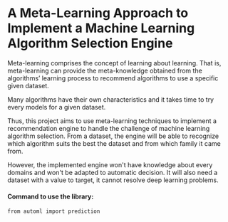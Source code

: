 # A Meta-Learning Approach to Implement a Machine Learning Algorithm Selection Engine

Meta-learning comprises the concept of learning about learning. That is, meta-learning can provide the meta-knowledge obtained from the algorithms’ learning process to recommend algorithms to use a specific given dataset. 

Many algorithms have their own characteristics and it takes time to try every models for a given dataset.

Thus, this project aims to use meta-learning techniques to implement a recommendation engine to handle the challenge of machine learning algorithm selection. From a dataset, the engine will be able to recognize which algorithm suits the best the dataset and from which family it came from.

However, the implemented engine won't have knowledge about  every domains and won't be adapted to automatic decision. It will also need a dataset with a value to target, it cannot resolve deep learning problems.

#### Command to use the library:

```
from automl import prediction
```
